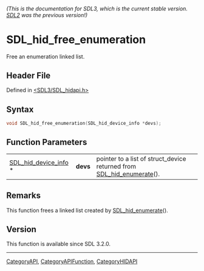 ###### (This is the documentation for SDL3, which is the current stable version. [SDL2](https://wiki.libsdl.org/SDL2/) was the previous version!)
# SDL_hid_free_enumeration

Free an enumeration linked list.

## Header File

Defined in [<SDL3/SDL_hidapi.h>](https://github.com/libsdl-org/SDL/blob/main/include/SDL3/SDL_hidapi.h)

## Syntax

```c
void SDL_hid_free_enumeration(SDL_hid_device_info *devs);
```

## Function Parameters

|                                              |          |                                                                                            |
| -------------------------------------------- | -------- | ------------------------------------------------------------------------------------------ |
| [SDL_hid_device_info](SDL_hid_device_info) * | **devs** | pointer to a list of struct_device returned from [SDL_hid_enumerate](SDL_hid_enumerate)(). |

## Remarks

This function frees a linked list created by
[SDL_hid_enumerate](SDL_hid_enumerate)().

## Version

This function is available since SDL 3.2.0.

----
[CategoryAPI](CategoryAPI), [CategoryAPIFunction](CategoryAPIFunction), [CategoryHIDAPI](CategoryHIDAPI)

